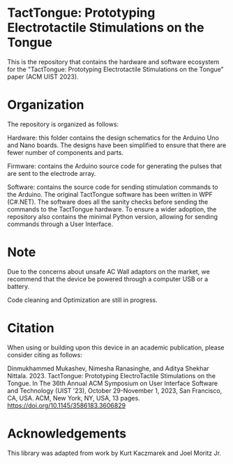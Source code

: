 # TactTongue: Prototyping Electrotactile Stimulations on the Tongue

This is the repository that contains the hardware and software ecosystem for the "TactTongue: Prototyping Electrotactile Stimulations on the Tongue" paper (ACM UIST 2023).


# Organization
The repository is organized as follows:

Hardware: this folder contains the design schematics for the Arduino Uno and Nano boards. The designs have been simplified to ensure that there are fewer number of components and parts.

Firmware: contains the Arduino source code for generating the pulses that are sent to the electrode array.

Software: contains the source code for sending stimulation commands to the Arduino. The original TactTongue software has been written in WPF (C#.NET). The software does all the sanity checks before sending the commands to the TactTongue hardware. To ensure a wider adoption, the repository also contains the minimal Python version, allowing for sending commands through a User Interface.


# Note
Due to the concerns about unsafe AC Wall adaptors on the market, we recommend that the device be powered through a computer USB or a battery.

Code cleaning and Optimization are still in progress.

# Citation

When using or building upon this device in an academic publication, please consider citing as follows:

Dinmukhammed Mukashev, Nimesha Ranasinghe, and Aditya Shekhar Nittala. 2023. TactTongue: Prototyping ElectroTactile Stimulations on the Tongue. In The 36th Annual ACM Symposium on User Interface Software and Technology (UIST ’23), October 29-November 1, 2023, San Francisco, CA, USA. ACM, New York, NY, USA, 13 pages. https://doi.org/10.1145/3586183.3606829


# Acknowledgements
This library was adapted from work by Kurt Kaczmarek and Joel Moritz Jr.
